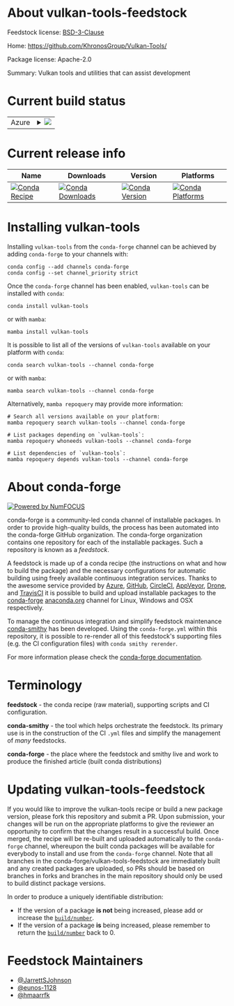 About vulkan-tools-feedstock
============================

Feedstock license: [BSD-3-Clause](https://github.com/conda-forge/vulkan-tools-feedstock/blob/main/LICENSE.txt)

Home: https://github.com/KhronosGroup/Vulkan-Tools/

Package license: Apache-2.0

Summary: Vulkan tools and utilities that can assist development

Current build status
====================


<table>
    
  <tr>
    <td>Azure</td>
    <td>
      <details>
        <summary>
          <a href="https://dev.azure.com/conda-forge/feedstock-builds/_build/latest?definitionId=19657&branchName=main">
            <img src="https://dev.azure.com/conda-forge/feedstock-builds/_apis/build/status/vulkan-tools-feedstock?branchName=main">
          </a>
        </summary>
        <table>
          <thead><tr><th>Variant</th><th>Status</th></tr></thead>
          <tbody><tr>
              <td>linux_64</td>
              <td>
                <a href="https://dev.azure.com/conda-forge/feedstock-builds/_build/latest?definitionId=19657&branchName=main">
                  <img src="https://dev.azure.com/conda-forge/feedstock-builds/_apis/build/status/vulkan-tools-feedstock?branchName=main&jobName=linux&configuration=linux%20linux_64_" alt="variant">
                </a>
              </td>
            </tr><tr>
              <td>linux_aarch64</td>
              <td>
                <a href="https://dev.azure.com/conda-forge/feedstock-builds/_build/latest?definitionId=19657&branchName=main">
                  <img src="https://dev.azure.com/conda-forge/feedstock-builds/_apis/build/status/vulkan-tools-feedstock?branchName=main&jobName=linux&configuration=linux%20linux_aarch64_" alt="variant">
                </a>
              </td>
            </tr><tr>
              <td>linux_ppc64le</td>
              <td>
                <a href="https://dev.azure.com/conda-forge/feedstock-builds/_build/latest?definitionId=19657&branchName=main">
                  <img src="https://dev.azure.com/conda-forge/feedstock-builds/_apis/build/status/vulkan-tools-feedstock?branchName=main&jobName=linux&configuration=linux%20linux_ppc64le_" alt="variant">
                </a>
              </td>
            </tr><tr>
              <td>win_64</td>
              <td>
                <a href="https://dev.azure.com/conda-forge/feedstock-builds/_build/latest?definitionId=19657&branchName=main">
                  <img src="https://dev.azure.com/conda-forge/feedstock-builds/_apis/build/status/vulkan-tools-feedstock?branchName=main&jobName=win&configuration=win%20win_64_" alt="variant">
                </a>
              </td>
            </tr>
          </tbody>
        </table>
      </details>
    </td>
  </tr>
</table>

Current release info
====================

| Name | Downloads | Version | Platforms |
| --- | --- | --- | --- |
| [![Conda Recipe](https://img.shields.io/badge/recipe-vulkan--tools-green.svg)](https://anaconda.org/conda-forge/vulkan-tools) | [![Conda Downloads](https://img.shields.io/conda/dn/conda-forge/vulkan-tools.svg)](https://anaconda.org/conda-forge/vulkan-tools) | [![Conda Version](https://img.shields.io/conda/vn/conda-forge/vulkan-tools.svg)](https://anaconda.org/conda-forge/vulkan-tools) | [![Conda Platforms](https://img.shields.io/conda/pn/conda-forge/vulkan-tools.svg)](https://anaconda.org/conda-forge/vulkan-tools) |

Installing vulkan-tools
=======================

Installing `vulkan-tools` from the `conda-forge` channel can be achieved by adding `conda-forge` to your channels with:

```
conda config --add channels conda-forge
conda config --set channel_priority strict
```

Once the `conda-forge` channel has been enabled, `vulkan-tools` can be installed with `conda`:

```
conda install vulkan-tools
```

or with `mamba`:

```
mamba install vulkan-tools
```

It is possible to list all of the versions of `vulkan-tools` available on your platform with `conda`:

```
conda search vulkan-tools --channel conda-forge
```

or with `mamba`:

```
mamba search vulkan-tools --channel conda-forge
```

Alternatively, `mamba repoquery` may provide more information:

```
# Search all versions available on your platform:
mamba repoquery search vulkan-tools --channel conda-forge

# List packages depending on `vulkan-tools`:
mamba repoquery whoneeds vulkan-tools --channel conda-forge

# List dependencies of `vulkan-tools`:
mamba repoquery depends vulkan-tools --channel conda-forge
```


About conda-forge
=================

[![Powered by
NumFOCUS](https://img.shields.io/badge/powered%20by-NumFOCUS-orange.svg?style=flat&colorA=E1523D&colorB=007D8A)](https://numfocus.org)

conda-forge is a community-led conda channel of installable packages.
In order to provide high-quality builds, the process has been automated into the
conda-forge GitHub organization. The conda-forge organization contains one repository
for each of the installable packages. Such a repository is known as a *feedstock*.

A feedstock is made up of a conda recipe (the instructions on what and how to build
the package) and the necessary configurations for automatic building using freely
available continuous integration services. Thanks to the awesome service provided by
[Azure](https://azure.microsoft.com/en-us/services/devops/), [GitHub](https://github.com/),
[CircleCI](https://circleci.com/), [AppVeyor](https://www.appveyor.com/),
[Drone](https://cloud.drone.io/welcome), and [TravisCI](https://travis-ci.com/)
it is possible to build and upload installable packages to the
[conda-forge](https://anaconda.org/conda-forge) [anaconda.org](https://anaconda.org/)
channel for Linux, Windows and OSX respectively.

To manage the continuous integration and simplify feedstock maintenance
[conda-smithy](https://github.com/conda-forge/conda-smithy) has been developed.
Using the ``conda-forge.yml`` within this repository, it is possible to re-render all of
this feedstock's supporting files (e.g. the CI configuration files) with ``conda smithy rerender``.

For more information please check the [conda-forge documentation](https://conda-forge.org/docs/).

Terminology
===========

**feedstock** - the conda recipe (raw material), supporting scripts and CI configuration.

**conda-smithy** - the tool which helps orchestrate the feedstock.
                   Its primary use is in the construction of the CI ``.yml`` files
                   and simplify the management of *many* feedstocks.

**conda-forge** - the place where the feedstock and smithy live and work to
                  produce the finished article (built conda distributions)


Updating vulkan-tools-feedstock
===============================

If you would like to improve the vulkan-tools recipe or build a new
package version, please fork this repository and submit a PR. Upon submission,
your changes will be run on the appropriate platforms to give the reviewer an
opportunity to confirm that the changes result in a successful build. Once
merged, the recipe will be re-built and uploaded automatically to the
`conda-forge` channel, whereupon the built conda packages will be available for
everybody to install and use from the `conda-forge` channel.
Note that all branches in the conda-forge/vulkan-tools-feedstock are
immediately built and any created packages are uploaded, so PRs should be based
on branches in forks and branches in the main repository should only be used to
build distinct package versions.

In order to produce a uniquely identifiable distribution:
 * If the version of a package **is not** being increased, please add or increase
   the [``build/number``](https://docs.conda.io/projects/conda-build/en/latest/resources/define-metadata.html#build-number-and-string).
 * If the version of a package **is** being increased, please remember to return
   the [``build/number``](https://docs.conda.io/projects/conda-build/en/latest/resources/define-metadata.html#build-number-and-string)
   back to 0.

Feedstock Maintainers
=====================

* [@JarrettSJohnson](https://github.com/JarrettSJohnson/)
* [@eunos-1128](https://github.com/eunos-1128/)
* [@hmaarrfk](https://github.com/hmaarrfk/)

